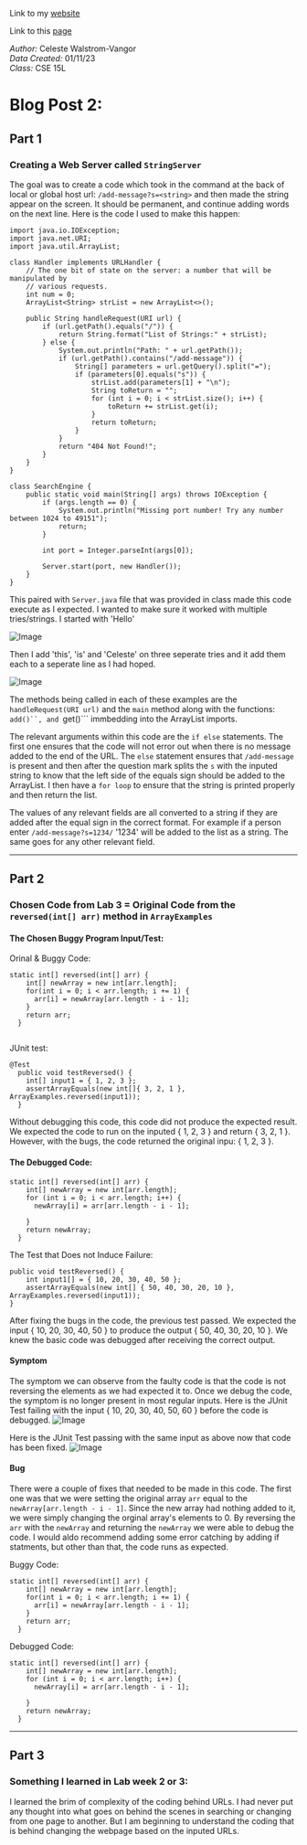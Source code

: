 Link to my [website](https://github.com/celestewv)

Link to this [page](https://celestewv.github.io/cse15l-lab-reports/LabReport2.html)


*Author:* Celeste Walstrom-Vangor 
<br> *Data Created:* 01/11/23 
<br> *Class:* CSE 15L 


# Blog Post 2:

## Part 1
### Creating a Web Server called ```StringServer```
The goal was to create a code which took in the command at the back of local or global host url:
```/add-message?s=<string>```
and then made the string appear on the screen. It should be permanent, and continue adding words on the next line.
Here is the code I used to make this happen:
```
import java.io.IOException;
import java.net.URI;
import java.util.ArrayList;

class Handler implements URLHandler {
    // The one bit of state on the server: a number that will be manipulated by
    // various requests.
    int num = 0;
    ArrayList<String> strList = new ArrayList<>();

    public String handleRequest(URI url) {
        if (url.getPath().equals("/")) {
            return String.format("List of Strings:" + strList);
        } else {
            System.out.println("Path: " + url.getPath());
            if (url.getPath().contains("/add-message")) {
                String[] parameters = url.getQuery().split("=");
                if (parameters[0].equals("s")) {
                    strList.add(parameters[1] + "\n");
                    String toReturn = "";
                    for (int i = 0; i < strList.size(); i++) {
                        toReturn += strList.get(i);
                    }
                    return toReturn;
                }
            }
            return "404 Not Found!";
        }
    }
}

class SearchEngine {
    public static void main(String[] args) throws IOException {
        if (args.length == 0) {
            System.out.println("Missing port number! Try any number between 1024 to 49151");
            return;
        }

        int port = Integer.parseInt(args[0]);

        Server.start(port, new Handler());
    }
}

```
This paired with ```Server.java``` file that was provided in class made this code execute as I expected. I wanted to make sure it worked with multiple tries/strings. I started with 'Hello'

![Image](Helloss.png)

Then I add 'this', 'is' and 'Celeste' on three seperate tries and it add them each to a seperate line as I had hoped.

![Image](thisisceleste.png)

The methods being called in each of these examples are the ```handleRequest(URI url)``` and the ```main``` method along with the functions: ```add()``, and ```get()``` immbedding into the ArrayList imports.  

The relevant arguments within this code are the ```if else``` statements. The first one ensures that the code will not error out when there is no message added to the end of the URL. The ```else``` statement ensures that ```/add-message``` is present and then after the question mark splits the ```s``` with the inputed string to know that the left side of the equals sign should be added to the ArrayList. I then have a ```for loop``` to ensure that the string is printed properly and then return the list.  

The values of any relevant fields are all converted to a string if they are added after the equal sign in the correct format. For example if a person enter ```/add-message?s=1234/``` '1234' will be added to the list as a string. The same goes for any other relevant field. 

***

## Part 2
### Chosen Code from Lab 3 = Original Code from the ``` reversed(int[] arr) ``` method in ```ArrayExamples```

#### The Chosen Buggy Program Input/Test:
Orinal & Buggy Code:
```
static int[] reversed(int[] arr) {
    int[] newArray = new int[arr.length];
    for(int i = 0; i < arr.length; i += 1) {
      arr[i] = newArray[arr.length - i - 1];
    }
    return arr;
  }
  
```
JUnit test:
```
@Test
  public void testReversed() {
    int[] input1 = { 1, 2, 3 };
    assertArrayEquals(new int[]{ 3, 2, 1 }, ArrayExamples.reversed(input1));
  }
```
Without debugging this code, this code did not produce the expected result. 
We expected the code to run on the inputed { 1, 2, 3 } and return { 3, 2, 1 }. 
However, with the bugs, the code returned the original inpu: { 1, 2, 3 }.

#### The Debugged Code:
```
static int[] reversed(int[] arr) {
    int[] newArray = new int[arr.length];
    for (int i = 0; i < arr.length; i++) {
      newArray[i] = arr[arr.length - i - 1];

    }
    return newArray;
  }

```
The Test that Does not Induce Failure:
```
public void testReversed() {
    int input1[] = { 10, 20, 30, 40, 50 };
    assertArrayEquals(new int[] { 50, 40, 30, 20, 10 }, ArrayExamples.reversed(input1));
}
```
After fixing the bugs in the code, the previous test passed. We expected the input { 10, 20, 30, 40, 50 }
to produce the output { 50, 40, 30, 20, 10 }. We knew the basic code was debugged after receiving the correct
output.

#### Symptom
The symptom we can observe from the faulty code is that the code is not reversing the elements as we had expected
it to. Once we debug the code, the symptom is no longer present in most regular inputs.
Here is the JUnit Test failing with the input { 10, 20, 30, 40, 50, 60 } before the code is debugged.
![Image](junitss.png)

Here is the JUnit Test passing with the same input as above now that code has been fixed.
![Image](passedjunitss.png)

#### Bug 
There were a couple of fixes that needed to be made in this code. The first one was that we were setting the original array ``` arr ``` equal to the ```newArray[arr.length - i - 1]```. Since the new array had nothing added to it, we were simply changing the orginal array's elements to 0. By reversing the ```arr``` with the ```newArray``` and returning the ```newArray``` we were able to debug the code. I would aldo recommend adding some error catching by adding if statments, but other than that, the code runs as expected.

Buggy Code:
```
static int[] reversed(int[] arr) {
    int[] newArray = new int[arr.length];
    for(int i = 0; i < arr.length; i += 1) {
      arr[i] = newArray[arr.length - i - 1];
    }
    return arr;
  }
```
Debugged Code:
```
static int[] reversed(int[] arr) {
    int[] newArray = new int[arr.length];
    for (int i = 0; i < arr.length; i++) {
      newArray[i] = arr[arr.length - i - 1];

    }
    return newArray;
  }
```
***

## Part 3
### Something I learned in Lab week 2 or 3:
I learned the brim of complexity of the coding behind URLs. I had never put any thought into what goes on behind the scenes in searching or changing from one page to another. But I am beginning to understand the coding that is behind changing the webpage based on the inputed URLs.
